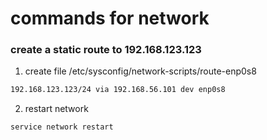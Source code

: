 # commands for network

### create a static route to 192.168.123.123
1) create file /etc/sysconfig/network-scripts/route-enp0s8
```bash
192.168.123.123/24 via 192.168.56.101 dev enp0s8
```

2) restart network
```bash
service network restart
```

